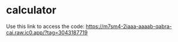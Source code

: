 # calculator

Use this link to access the code: https://m7sm4-2iaaa-aaaab-qabra-cai.raw.ic0.app/?tag=3043187719
